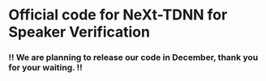 # Official code for NeXt-TDNN for Speaker Verification

### !! We are planning to release our code in December, thank you for your waiting. !!
